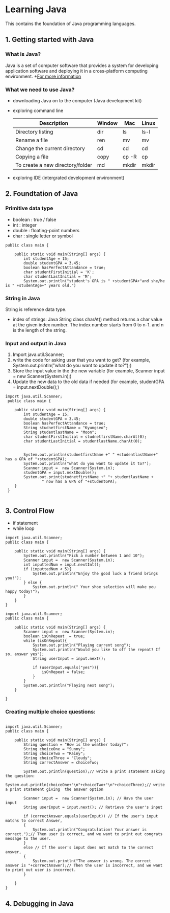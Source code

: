 # Learning Java

This contains the foundation of Java programming languages.

## 1. Getting started with Java

### What is Java? 
Java is a set of computer software that provides a system for developing application software and deploying it in a cross-platform computing environment. 
+[For more information](https://en.wikipedia.org/wiki/Java_(software_platform)) 


### What we need to use Java?
 - downloading Java on to the computer (Java development kit)
 - exploring command line 

    |   Description | Window      | Mac     | Linux     |
    | ------------- | ------------- | -------- |-------- |
    | Directory listing|dir |ls |ls-l|
    | Rename a file| ren| mv |mv|
    |Change the current directory|cd|cd|cd|
    |Copying a file|copy|cp -R|cp|
    |To create a new directory/folder|md|mkdir|mkdir|
    
  - exploring IDE (intergrated development environment)
 
 ## 2. Foundtation of Java
 
 ### Primitive data type
  *  boolean : true / false
  *  int : integer
  *  double : floating-point numbers
  *  char : single letter or symbol


```
public class main {

    public static void main(String[] args) {
        int studentAge = 15;
        double studentGPA = 3.45;
        boolean hasPerfectAttandance = true;
        char studentFirstInitial = 'K';
        char studentLastInitial = 'M';
        System.out.println("student's GPA is " +studentGPA+"and she/he is " +studentAge+" years old.")
```
 
 ### String in Java
  String is reference data type.
 * index of strings:   Java String class charAt() method returns a char value at the given index number. The index number starts from 0 to n-1. and n is the length of the string. 

### Input and output in Java 
1. Import java.util.Scanner;
2. write the code for asking user that you want to get? (for example, System.out.println("what do you want to update it to?");)
3. Store the input value in the the new variable  (for example, Scanner input =  new Scanner(System.in);)
4. Update the new data to the old data if needed (for example, studentGPA = input.nextDouble();)

```
import java.util.Scanner;
 public class main {

    public static void main(String[] args) {
        int studentAge = 15;
        double studentGPA = 3.45;
        boolean hasPerfectAttandance = true;
        String studnetfirstName = "Kyungseo";
        String studentlastName = "Moon";
        char studentFirstInitial = studnetfirstName.charAt(0);
        char studentLastInitial = studentlastName.charAt(0);


        System.out.println(studnetfirstName +" " +studentlastName+" has a GPA of "+studentGPA);
        System.out.println("what do you want to update it to?");
        Scanner input =  new Scanner(System.in);
        studentGPA = input.nextDouble();
        System.out.print(studnetfirstName +" "+ studentlastName +
                " now has a GPA of "+studentGPA);
    }
 }
  
 ```
 
## 3. Control Flow
 
 * if statement
 * while loop

```
import java.util.Scanner;
public class main {

    public static void main(String[] args) {
        System.out.println("Pick a number between 1 and 10");
        Scanner input =  new Scanner(System.in);
        int inputtedNum = input.nextInt();
        if (inputtedNum < 5){
            System.out.println("Enjoy the good luck a friend brings you!");
        } else {
            System.out.println(" Your shoe selection will make you happy today!");
        }
    }
}
```

```
import java.util.Scanner;
public class main {

    public static void main(String[] args) {
        Scanner input =  new Scanner(System.in);
        boolean isOnRepeat  = true;
        while (isOnRepeat){
            System.out.println("Playing current song");
            System.out.println("Would you like to off the repeat? If so, answer yes");
            String userInput = input.next();

            if (userInput.equals("yes")){
                isOnRepeat = false;
            }
        }
        System.out.println("Playing next song");
    }

}

```

### Creating multiple choice questions:
```

import java.util.Scanner;
public class main {

    public static void main(String[] args) {
        String question = "How is the weather today?";
        String choiceOne = "Sunny";
        String choiceTwo = "Rainy";
        String choiceThree = "Cloudy";
        String correctAnswer = choiceTwo;

        System.out.println(question);// write a print statement asking the question:
        System.out.println(choiceOne+"\n"+choiceTwo+"\n"+choiceThree);// write a print statement giving  the answer option

        Scanner input =  new Scanner(System.in); // Have the user input
        String userInput = input.next(); // Retrieve the user's input

        if (correctAnswer.equals(userInput)) // If the user's input matchs to correct Answer,
        {
            System.out.println("Congratulation! Your answer is correct.");// Then user is correct, and we want to print out congrats message to the user.
        }
        else // If the user's input does not match to the correct answer,
        {
            System.out.println("The answer is wrong. The correct answer is "+correctAnswer);// Then the user is incorrect, and we want to print out user is incorrect.
        }

    }
}

```
## 4. Debugging in Java



